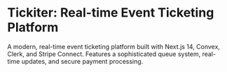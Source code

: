 # Tickiter: Real-time Event Ticketing Platform
A modern, real-time event ticketing platform built with Next.js 14, Convex, Clerk, and Stripe Connect. Features a sophisticated queue system, real-time updates, and secure payment processing.
 
